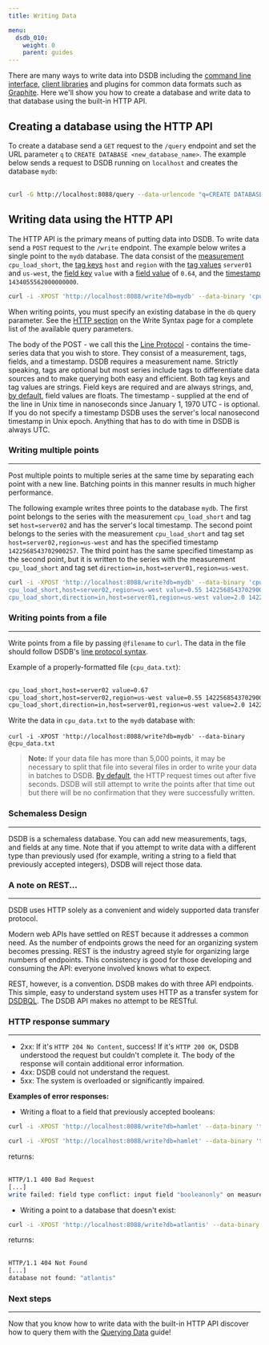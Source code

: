 ```yaml
---
title: Writing Data

menu:
  dsdb_010:
    weight: 0
    parent: guides
---
```


There are many ways to write data into DSDB including the [command line interface](/docs/dsdb/v1.0/tools/shell/), [client libraries](/docs/dsdb/v1.0/clients/api/) and plugins for common data formats such as [Graphite](/docs/dsdb/v1.0/write_protocols/graphite/).
Here we'll show you how to create a database and write data to that database using the built-in HTTP API.

## Creating a database using the HTTP API
To create a database send a `GET` request to the `/query` endpoint and set the URL parameter `q` to `CREATE DATABASE <new_database_name>`.
The example below sends a request to DSDB running on `localhost` and creates the database `mydb`:  
<br>

```sh
curl -G http://localhost:8088/query --data-urlencode "q=CREATE DATABASE mydb"
```

## Writing data using the HTTP API
The HTTP API is the primary means of putting data into DSDB.
To write data send a `POST` request to the `/write` endpoint.
The example below writes a single point to the `mydb` database.
The data consist of the [measurement](/docs/dsdb/v1.0/concepts/glossary/#measurement) `cpu_load_short`, the [tag keys](/docs/dsdb/v1.0/concepts/glossary/#tag-key) `host` and `region` with the [tag values](/docs/dsdb/v1.0/concepts/glossary/#tag-value) `server01` and `us-west`, the [field key](/docs/dsdb/v1.0/concepts/glossary/#field-key) `value` with a [field value](/docs/dsdb/v1.0/concepts/glossary/#field-value) of `0.64`, and the [timestamp](/docs/dsdb/v1.0/concepts/glossary/#timestamp) `1434055562000000000`.
<br>

```sh
curl -i -XPOST 'http://localhost:8088/write?db=mydb' --data-binary 'cpu_load_short,host=server01,region=us-west value=0.64 1434055562000000000'
```
When writing points, you must specify an existing database in the `db` query parameter.
See the [HTTP section](/docs/dsdb/v1.0/write_protocols/write_syntax/#http) on the Write Syntax page for a complete list of the available query parameters.

The body of the POST - we call this the [Line Protocol](/docs/dsdb/v1.0/write_protocols/line/) - contains the time-series data that you wish to store.
They consist of a measurement, tags, fields, and a timestamp.
DSDB requires a measurement name.
Strictly speaking, tags are optional but most series include tags to differentiate data sources and to make querying both easy and efficient.
Both tag keys and tag values are strings.
Field keys are required and are always strings, and, [by default](/docs/dsdb/v1.0/write_protocols/write_syntax/#line-protocol), field values are floats.
The timestamp - supplied at the end of the line in Unix time in nanoseconds since January 1, 1970 UTC - is optional.
If you do not specify a timestamp DSDB uses the server's local nanosecond timestamp in Unix epoch.
Anything that has to do with time in DSDB is always UTC.

### Writing multiple points
---
Post multiple points to multiple series at the same time by separating each point with a new line.
Batching points in this manner results in much higher performance.

The following example writes three points to the database `mydb`.
The first point belongs to the series with the measurement `cpu_load_short` and tag set `host=server02` and has the server's local timestamp.
The second point belongs to the series with the measurement `cpu_load_short` and tag set `host=server02,region=us-west` and has the specified timestamp `1422568543702900257`.
The third point has the same specified timestamp as the second point, but it is written to the series with the measurement `cpu_load_short` and tag set `direction=in,host=server01,region=us-west`.
<br>

```sh
curl -i -XPOST 'http://localhost:8088/write?db=mydb' --data-binary 'cpu_load_short,host=server02 value=0.67
cpu_load_short,host=server02,region=us-west value=0.55 1422568543702900257
cpu_load_short,direction=in,host=server01,region=us-west value=2.0 1422568543702900257'
```

### Writing points from a file
---
Write points from a file by passing `@filename` to `curl`.
The data in the file should follow DSDB's [line protocol syntax](/docs/dsdb/v1.0/write_protocols/write_syntax/).

Example of a properly-formatted file (`cpu_data.txt`):  
<br>
```txt
cpu_load_short,host=server02 value=0.67
cpu_load_short,host=server02,region=us-west value=0.55 1422568543702900257
cpu_load_short,direction=in,host=server01,region=us-west value=2.0 1422568543702900257
```

Write the data in `cpu_data.txt` to the `mydb` database with:  
<br>
`curl -i -XPOST 'http://localhost:8088/write?db=mydb' --data-binary @cpu_data.txt`

> **Note:** If your data file has more than 5,000 points, it may be necessary to split that file into several files in order to write your data in batches to DSDB.
[By default](/docs/dsdb/v1.0/administration/config/#cluster), the HTTP request times out after five seconds.
DSDB will still attempt to write the points after that time out but there will be no confirmation that they were successfully written.

### Schemaless Design
---
DSDB is a schemaless database.
You can add new measurements, tags, and fields at any time.
Note that if you attempt to write data with a different type than previously used (for example, writing a string to a field that previously accepted integers), DSDB will reject those data.

### A note on REST...
---
DSDB uses HTTP solely as a convenient and widely supported data transfer protocol.


Modern web APIs have settled on REST because it addresses a common need.
As the number of endpoints grows the need for an organizing system becomes pressing.
REST is the industry agreed style for organizing large numbers of endpoints.
This consistency is good for those developing and consuming the API: everyone involved knows what to expect.

REST, however, is a convention.
DSDB makes do with three API endpoints.
This simple, easy to understand system uses HTTP as a transfer system for [DSDBQL](https://github.com/docs/dsdb/dsdb/blob/master/influxql/INFLUXQL.md).
The DSDB API makes no attempt to be RESTful.

### HTTP response summary
---
* 2xx: If it's `HTTP 204 No Content`, success!
If it's  `HTTP 200 OK`, DSDB understood the request but couldn't complete it.
The body of the response will contain additional error information.
* 4xx: DSDB could not understand the request.
* 5xx: The system is overloaded or significantly impaired.

**Examples of error responses:**

* Writing a float to a field that previously accepted booleans:

```sh
curl -i -XPOST 'http://localhost:8088/write?db=hamlet' --data-binary 'tobeornottobe booleanonly=true'  

curl -i -XPOST 'http://localhost:8088/write?db=hamlet' --data-binary 'tobeornottobe booleanonly=5'
```

returns:  
<br>

```sh
HTTP/1.1 400 Bad Request
[...]
write failed: field type conflict: input field "booleanonly" on measurement "tobeornottobe" is type float64, already exists as type boolean
```

* Writing a point to a database that doesn't exist:

```sh
curl -i -XPOST 'http://localhost:8088/write?db=atlantis' --data-binary 'liters value=10'
```

returns:  
<br>

```sh
HTTP/1.1 404 Not Found
[...]
database not found: "atlantis"
```

### Next steps
---
Now that you know how to write data with the built-in HTTP API discover how to query them with the [Querying Data](/docs/dsdb/v1.0/guides/querying_data/) guide!
